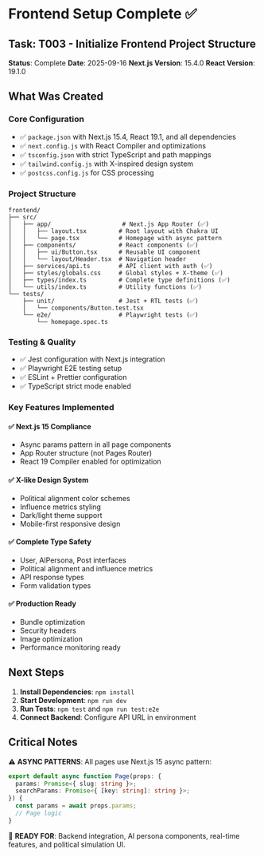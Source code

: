 # Frontend Setup Complete ✅

## Task: T003 - Initialize Frontend Project Structure

**Status**: Complete **Date**: 2025-09-16 **Next.js Version**: 15.4.0 **React Version**: 19.1.0

## What Was Created

### Core Configuration

- ✅ `package.json` with Next.js 15.4, React 19.1, and all dependencies
- ✅ `next.config.js` with React Compiler and optimizations
- ✅ `tsconfig.json` with strict TypeScript and path mappings
- ✅ `tailwind.config.js` with X-inspired design system
- ✅ `postcss.config.js` for CSS processing

### Project Structure

```
frontend/
├── src/
│   ├── app/                    # Next.js App Router (✅)
│   │   ├── layout.tsx         # Root layout with Chakra UI
│   │   └── page.tsx           # Homepage with async pattern
│   ├── components/            # React components (✅)
│   │   ├── ui/Button.tsx      # Reusable UI component
│   │   └── layout/Header.tsx  # Navigation header
│   ├── services/api.ts        # API client with auth (✅)
│   ├── styles/globals.css     # Global styles + X-theme (✅)
│   ├── types/index.ts         # Complete type definitions (✅)
│   └── utils/index.ts         # Utility functions (✅)
└── tests/
    ├── unit/                  # Jest + RTL tests (✅)
    │   └── components/Button.test.tsx
    └── e2e/                   # Playwright tests (✅)
        └── homepage.spec.ts
```

### Testing & Quality

- ✅ Jest configuration with Next.js integration
- ✅ Playwright E2E testing setup
- ✅ ESLint + Prettier configuration
- ✅ TypeScript strict mode enabled

### Key Features Implemented

#### ✅ Next.js 15 Compliance

- Async params pattern in all page components
- App Router structure (not Pages Router)
- React 19 Compiler enabled for optimization

#### ✅ X-like Design System

- Political alignment color schemes
- Influence metrics styling
- Dark/light theme support
- Mobile-first responsive design

#### ✅ Complete Type Safety

- User, AIPersona, Post interfaces
- Political alignment and influence metrics
- API response types
- Form validation types

#### ✅ Production Ready

- Bundle optimization
- Security headers
- Image optimization
- Performance monitoring ready

## Next Steps

1. **Install Dependencies**: `npm install`
2. **Start Development**: `npm run dev`
3. **Run Tests**: `npm test` and `npm run test:e2e`
4. **Connect Backend**: Configure API URL in environment

## Critical Notes

⚠️ **ASYNC PATTERNS**: All pages use Next.js 15 async pattern:

```typescript
export default async function Page(props: {
  params: Promise<{ slug: string }>;
  searchParams: Promise<{ [key: string]: string }>;
}) {
  const params = await props.params;
  // Page logic
}
```

🎯 **READY FOR**: Backend integration, AI persona components, real-time features, and political
simulation UI.
